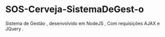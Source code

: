 # SOS-Cerveja-SistemaDeGest-o
Sistema de Gestão  , desenvolvido em NodeJS , Com requisições AJAX e JQuery . 
